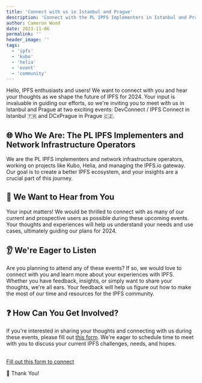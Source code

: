 ```yaml
---
title: 'Connect with us in Istanbul and Prague'
description: 'Connect with the PL IPFS Implementers in Istanbul and Prague for DevConnect and DCxPrague! We want to hear from IPFS users to shape our 2024 plans.'
author: Cameron Wood
date: 2023-11-06
permalink: ''
header_image: ''
tags:
  - 'ipfs'
  - 'kubo'
  - 'helia'
  - 'event'
  - 'community'
---
```


Hello, IPFS enthusiasts and users! We want to connect with you and hear your thoughts as we shape the future of IPFS for 2024. Your input is invaluable in guiding our efforts, so we're inviting you to meet with us in Istanbul and Prague at two exciting events: DevConnect / IPFS Connect in Istanbul 🇹🇷 and DCxPrague in Prague 🇨🇿.


## 🌐 Who We Are: The PL IPFS Implementers and Network Infrastructure Operators

We are the PL IPFS implementers and network infrastructure operators, working on projects like Kubo, Helia, and managing the IPFS.io gateway. Our goal is to create a better IPFS ecosystem, and your insights are a crucial part of this journey.


## 👋 We Want to Hear from You

Your input matters! We would be thrilled to connect with as many of our current and prospective users as possible during these upcoming events. Your thoughts and experiences will help us understand your needs and use cases, ultimately guiding our plans for 2024.


## 👂 We're Eager to Listen

Are you planning to attend any of these events? If so, we would love to connect with you and learn more about your experiences with IPFS. Whether you have feedback, insights, or simply want to share your thoughts, we're all ears. Your feedback will help us figure out how to make the most of our time and resources for the IPFS community.


## ❓ How Can You Get Involved?

If you're interested in sharing your thoughts and connecting with us during these events, please fill out [this form](https://forms.gle/CxUQPsEUg2CGkLgh6). We're eager to schedule time to meet with you to discuss your current IPFS challenges, needs, and hopes.

<br />
<a href="https://forms.gle/CxUQPsEUg2CGkLgh6" class="cta-button"> Fill out this form to connect</a>


🙏 Thank You!
